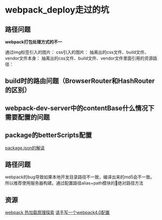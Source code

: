 # webpack_deploy走过的坑

## 路径问题

**webpack打包处理方式的不一**

通过img标签引入的图片：
css引入的图片：
抽离出的css文件、build文件、vendor文件本身：
抽离出的css文件、build文件、vendor文件里面引用的资源路径：

## build时的路由问题（BrowserRouter和HashRouter的区别）

## webpack-dev-server中的contentBase什么情况下需要配置的问题

## package的betterScripts配置

[package.json的解读](./package.json的解读.md)

## 路径问题

webpack的bug导致如果本地开发目录路径不一致，编译出来的md5会不一致。所以推荐使用服务器构建。通过配置路径alias+path模块的绝对路径方法

## 资源
[webpack 热加载原理探索](http://shepherdwind.com/2017/02/07/webpack-hmr-principle/)
[请手写一个webpack4.0配置](https://juejin.im/post/5b4609f5e51d4519596b66a7)
